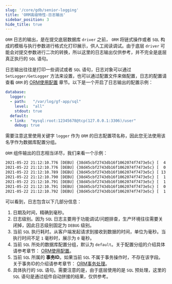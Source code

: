 ```yaml
---
slug: '/core/gdb/senior-logging'
title: 'ORM高级特性-日志输出'
sidebar_position: 3
hide_title: true
---
```


`ORM` 日志的输出，是在提交底层数据库 `driver` 之前， `ORM` 将链式操作或者 `SQL` 构成的模板与执行参数进行格式化打印展示，供人工阅读调试。由于底层 `driver` 可能会对提交参数进行二次的转换，所以这里的日志输出仅供参考，并不完全是底层真正执行的 `SQL` 语句。

日志输出往往是打印一些调试或者 `SQL` 语句，日志对象可以通过 `SetLogger/GetLogger` 方法来设置，也可以通过配置文件来做配置，日志的配置请查看 `ORM` 的 [ORM使用配置](../ORM使用配置.md) 章节。以下是一个开启了日志输出的配置示例：

```yaml
database:
  logger:
  - path:   "/var/log/gf-app/sql"
    level:  "all"
    stdout: true
  default:
  - link:  "mysql:root:12345678@tcp(127.0.0.1:3306)/user"
    debug: true
```

需要注意这里使用关键字 `logger` 作为 `ORM` 的日志配置项名称，因此您无法使用该名字作为数据库配置分组。

`ORM` 组件输出的日志相当详尽，我们来看一个示例：

```html
2021-05-22 21:12:10.776 [DEBU] {38d45cbf2743db16f1062074f7473e5c} [  4 ms] [default] [rows:0  ] [txid:1] BEGIN
2021-05-22 21:12:10.776 [DEBU] {38d45cbf2743db16f1062074f7473e5c} [  0 ms] [default] [rows:0  ] [txid:1] SAVEPOINT `transaction0`
2021-05-22 21:12:10.789 [DEBU] {38d45cbf2743db16f1062074f7473e5c} [ 13 ms] [default] [rows:8  ] [txid:1] SHOW FULL COLUMNS FROM `user`
2021-05-22 21:12:10.790 [DEBU] {38d45cbf2743db16f1062074f7473e5c} [  1 ms] [default] [rows:1  ] [txid:1] INSERT INTO `user`(`id`,`name`) VALUES(1,'john')
2021-05-22 21:12:10.791 [DEBU] {38d45cbf2743db16f1062074f7473e5c} [  1 ms] [default] [rows:0  ] [txid:1] ROLLBACK TO SAVEPOINT `transaction0`
2021-05-22 21:12:10.791 [DEBU] {38d45cbf2743db16f1062074f7473e5c} [  0 ms] [default] [rows:1  ] [txid:1] INSERT INTO `user`(`id`,`name`) VALUES(2,'smith')
2021-05-22 21:12:10.792 [DEBU] {38d45cbf2743db16f1062074f7473e5c} [  1 ms] [default] [rows:0  ] [txid:1] COMMIT
```

可以看到，日志包含以下几部分信息：

1. 日期及时间，精确到毫秒。
2. 日志级别。因为 `SQL` 日志主要用于功能调试/问题排查，生产环境往往需要关闭掉，因此日志级别固定为 `DEBUG` 级别。
3. 当前 `SQL` 执行耗时。从客户端发起请求到接收到数据的时间，单位为毫秒。当执行时间不足 `1` 毫秒时，展示为 `0` 毫秒。
4. 当前 `SQL` 所处的数据库配置分组，默认为 `default`。关于配置分组的介绍具体请参考章节： [ORM使用配置](../ORM使用配置.md)。
5. 当前 `SQL` 所属的 **事务ID**。如果当前 `SQL` 不属于事务操作时，不存在该字段。关于事务ID的介绍请参考章节： [ORM事务处理](../ORM事务处理/ORM事务处理.md)。
6. 具体执行的 `SQL` 语句。需要注意的是，由于底层使用的是 `SQL` 预处理，这里的 `SQL` 语句是通过组件自动拼接的结果，仅供参考。